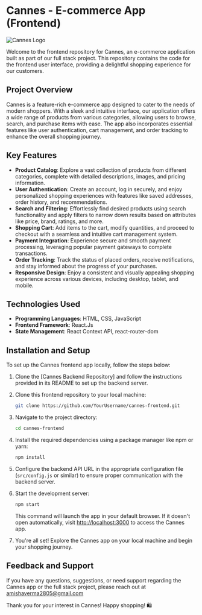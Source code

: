 # Cannes - E-commerce App (Frontend)

![Cannes Logo](./public/logo.png)

Welcome to the frontend repository for Cannes, an e-commerce application built as part of our full stack project. This repository contains the code for the frontend user interface, providing a delightful shopping experience for our customers.

## Project Overview

Cannes is a feature-rich e-commerce app designed to cater to the needs of modern shoppers. With a sleek and intuitive interface, our application offers a wide range of products from various categories, allowing users to browse, search, and purchase items with ease. The app also incorporates essential features like user authentication, cart management, and order tracking to enhance the overall shopping journey.


## Key Features

- **Product Catalog**: Explore a vast collection of products from different categories, complete with detailed descriptions, images, and pricing information.
- **User Authentication**: Create an account, log in securely, and enjoy personalized shopping experiences with features like saved addresses, order history, and recommendations.
- **Search and Filtering**: Effortlessly find desired products using search functionality and apply filters to narrow down results based on attributes like price, brand, ratings, and more.
- **Shopping Cart**: Add items to the cart, modify quantities, and proceed to checkout with a seamless and intuitive cart management system.
- **Payment Integration**: Experience secure and smooth payment processing, leveraging popular payment gateways to complete transactions.
- **Order Tracking**: Track the status of placed orders, receive notifications, and stay informed about the progress of your purchases.
- **Responsive Design**: Enjoy a consistent and visually appealing shopping experience across various devices, including desktop, tablet, and mobile.

## Technologies Used

- **Programming Languages**: HTML, CSS, JavaScript
- **Frontend Framework**: React.Js
- **State Management**: React Context API, react-router-dom

## Installation and Setup

To set up the Cannes frontend app locally, follow the steps below:

1. Clone the [Cannes Backend Repository] and follow the instructions provided in its README to set up the backend server.

2. Clone this frontend repository to your local machine:

   ```bash
   git clone https://github.com/YourUsername/cannes-frontend.git
   ```

3. Navigate to the project directory:

   ```bash
   cd cannes-frontend
   ```

4. Install the required dependencies using a package manager like npm or yarn:

   ```bash
   npm install
   ```

5. Configure the backend API URL in the appropriate configuration file (`src/config.js` or similar) to ensure proper communication with the backend server.

6. Start the development server:

   ```bash
   npm start
   ```

   This command will launch the app in your default browser. If it doesn't open automatically, visit [http://localhost:3000](http://localhost:3000) to access the Cannes app.

7. You're all set! Explore the Cannes app on your local machine and begin your shopping journey.

## Feedback and Support

If you have any questions, suggestions, or need support regarding the Cannes app or the full stack project, please reach out at amishaverma2805@gmail.com

Thank you for your interest in Cannes! Happy shopping! 🛍️
